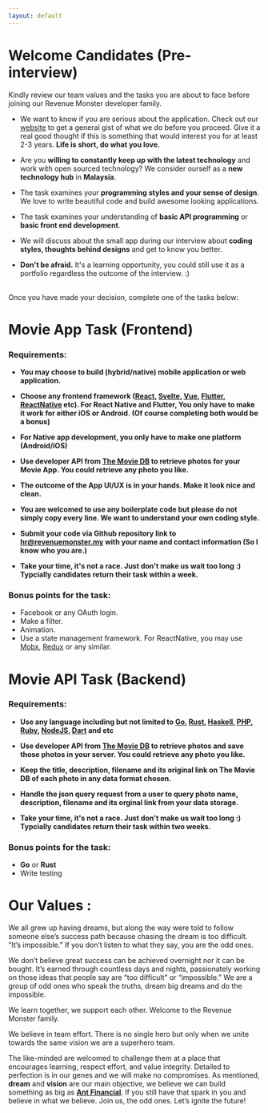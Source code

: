```yaml
---
layout: default
---
```


# [](#header-1)Welcome Candidates (Pre-interview)

Kindly review our team values and the tasks you are about to face before joining our Revenue Monster developer family.

- We want to know if you are serious about the application. Check out our [website](http://revenuemonster.my) to get a general gist of what we do before you proceed. Give it a real good thought if this is something that would interest you for at least 2-3 years. **Life is short, do what you love.**

- Are you **willing to constantly keep up with the latest technology** and work with open sourced
  technology? We consider ourself as a **new technology hub** in **Malaysia**.

* The task examines your **programming styles and your sense of design**. We love to write beautiful code and build awesome looking applications.

* The task examines your understanding of **basic API programming** or **basic front end development**.

* We will discuss about the small app during our interview about **coding styles, thoughts behind designs** and get to know you better.

* **Don't be afraid.** It's a learning opportunity, you could still use it as a portfolio regardless the outcome of the interview. :)

<br/>
Once you have made your decision, complete one of the tasks below:

# [](#header-1) Movie App Task (Frontend)

### Requirements:

- **You may choose to build (hybrid/native) mobile application or web application.**

- **Choose any frontend framework ([React](https://github.com/facebook/react), [Svelte](https://github.com/sveltejs/svelte), [Vue](https://github.com/vuejs/vue), [Flutter](https://github.com/flutter/flutter), [ReactNative](https://github.com/facebook/react-native) etc). For React Native and Flutter, You only have to make it work for either iOS or Android. (Of course completing both would be a bonus)**

- **For Native app development, you only have to make one platform (Android/iOS)**

- **Use developer API from [The Movie DB](https://www.themoviedb.org/documentation/api) to retrieve photos for your Movie App. You could retrieve any photo you like.**

- **The outcome of the App UI/UX is in your hands. Make it look nice and clean.**

- **You are welcomed to use any boilerplate code but please do not simply copy every line. We want to understand your own coding style.**

- **Submit your code via Github repository link to [hr@revenuemonster.my](mailto:hr@revenuemonster.my) with your name and contact information (So I know who you are.)**

- **Take your time, it's not a race. Just don't make us wait too long :) Typcially candidates return their task within a week.**

### Bonus points for the task:

- Facebook or any OAuth login.
- Make a filter.
- Animation.
- Use a state management framework. For ReactNative, you may use [Mobx](https://mobx.js.org/), [Redux](http://redux.js.org/) or any similar.

# [](#header-1)Movie API Task (Backend)

### Requirements:

- **Use any language including but not limited to [Go](https://golang.org/), [Rust](https://github.com/rust-lang/rust), [Haskell](https://github.com/haskell), [PHP](https://github.com/php), [Ruby](https://github.com/ruby/ruby), [NodeJS](https://github.com/nodejs/node), [Dart](https://github.com/dart-lang) and etc**

- **Use developer API from [The Movie DB](https://www.themoviedb.org/documentation/api) to retrieve photos and save those photos in your server. You could retrieve any photo you like.**

- **Keep the title, description, filename and its original link on The Movie DB of each photo in any data format chosen.**

- **Handle the json query request from a user to query photo name, description, filename and its orginal link from your data storage.**

- **Take your time, it's not a race. Just don't make us wait too long :) Typcially candidates return their task within two weeks.**

### Bonus points for the task:

- **Go** or **Rust**
- Write testing

# [](#header-1) Our Values :

We all grew up having dreams, but along the way were told to follow someone else’s success path because chasing the dream is too difficult. “It’s impossible.” If you don’t listen to what they say, you are the odd ones.

We don’t believe great success can be achieved overnight nor it can be bought. It’s earned through countless days and nights, passionately working on those ideas that people say are “too difficult” or “impossible.” We are a group of odd ones who speak the truths, dream big dreams and do the impossible.

We learn together, we support each other. Welcome to the Revenue Monster family.

We believe in team effort. There is no single hero but only when we unite towards the same vision we are a superhero team.

The like-minded are welcomed to challenge them at a place that encourages learning, respect effort, and value integrity. Detailed to perfection is in our genes and we will make no compromises. As mentioned, **dream** and **vision** are our main objective, we believe we can build something as big as [**Ant Financial**](https://www.antfin.com/index.htm?locale=en_US). If you still have that spark in you and believe in what we believe. Join us, the odd ones. Let’s ignite the future!
